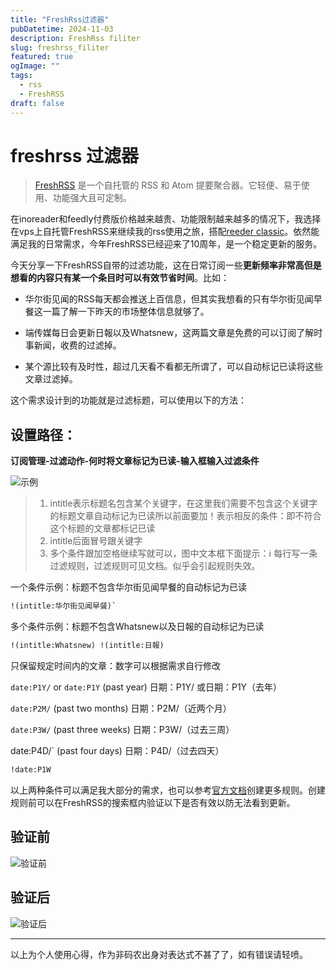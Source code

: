 ```yaml
---
title: "FreshRss过滤器"
pubDatetime: 2024-11-03
description: FreshRss filiter
slug: freshrss_filiter
featured: true
ogImage: ""
tags:
  - rss
  - FreshRSS
draft: false
---
```


# freshrss 过滤器

> [FreshRSS](https://freshrss.org/index.html) 是一个自托管的 RSS 和 Atom 提要聚合器。它轻便、易于使用、功能强大且可定制。

在inoreader和feedly付费版价格越来越贵、功能限制越来越多的情况下，我选择在vps上自托管FreshRSS来继续我的rss使用之旅，搭配[reeder classic](https://reederapp.com/classic/)。依然能满足我的日常需求，今年FreshRSS已经迎来了10周年，是一个稳定更新的服务。

今天分享一下FreshRSS自带的过滤功能，这在日常订阅一些**更新频率非常高但是想看的内容只有某一个条目时可以有效节省时间**。比如：

- 华尔街见闻的RSS每天都会推送上百信息，但其实我想看的只有华尔街见闻早餐这一篇了解一下昨天的市场整体信息就够了。

- 端传媒每日会更新日報以及Whatsnew，这两篇文章是免费的可以订阅了解时事新闻，收费的过滤掉。

- 某个源比较有及时性，超过几天看不看都无所谓了，可以自动标记已读将这些文章过滤掉。

这个需求设计到的功能就是过滤标题，可以使用以下的方法：

## 设置路径：

**订阅管理-过滤动作-何时将文章标记为已读-输入框输入过滤条件**

![示例](/images/freshrss-filter/示例.png)

> 1. intitle表示标题名包含某个关键字，在这里我们需要不包含这个关键字的标题文章自动标记为已读所以前面要加！表示相反的条件：即不符合这个标题的文章都标记已读
> 2. intitle后面冒号跟关键字
> 3. 多个条件跟加空格继续写就可以，图中文本框下面提示：ℹ️ 每行写一条过滤规则，过滤规则可见文档。似乎会引起规则失效。

一个条件示例：标题不包含华尔街见闻早餐的自动标记为已读

```txt
!(intitle:华尔街见闻早餐)`
```

多个条件示例：标题不包含Whatsnew以及日報的自动标记为已读

```txt
!(intitle:Whatsnew) !(intitle:日報)
```

只保留规定时间内的文章：数字可以根据需求自行修改

`date:P1Y/` or `date:P1Y` (past year) 日期：P1Y/ 或日期：P1Y（去年）

`date:P2M/` (past two months) 日期：P2M/（近两个月）

`date:P3W/` (past three weeks) 日期：P3W/（过去三周）

date:P4D/` (past four days) 日期：P4D/（过去四天）

```txt
!date:P1W
```

以上两种条件可以满足我大部分的需求，也可以参考[官方文档](https://freshrss.github.io/FreshRSS/en/users/10_filter.html#with-the-search-field)创建更多规则。创建规则前可以在FreshRSS的搜索框内验证以下是否有效以防无法看到更新。

## 验证前

![验证前](/images/freshrss-filter/验证前.png)

## 验证后

![验证后](/images/freshrss-filter/验证后.png)

---

以上为个人使用心得，作为非码农出身对表达式不甚了了，如有错误请轻喷。
​
